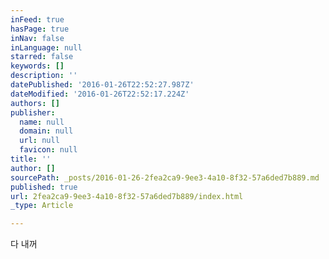 ```yaml
---
inFeed: true
hasPage: true
inNav: false
inLanguage: null
starred: false
keywords: []
description: ''
datePublished: '2016-01-26T22:52:27.987Z'
dateModified: '2016-01-26T22:52:17.224Z'
authors: []
publisher:
  name: null
  domain: null
  url: null
  favicon: null
title: ''
author: []
sourcePath: _posts/2016-01-26-2fea2ca9-9ee3-4a10-8f32-57a6ded7b889.md
published: true
url: 2fea2ca9-9ee3-4a10-8f32-57a6ded7b889/index.html
_type: Article

---
```

다 내꺼